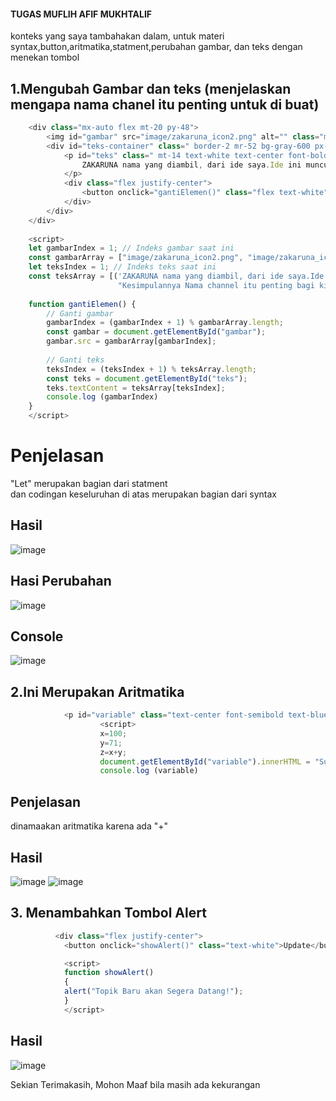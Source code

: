 #### TUGAS MUFLIH AFIF MUKHTALIF
konteks yang saya tambahakan dalam, untuk materi syntax,button,aritmatika,statment,perubahan gambar, dan teks dengan menekan tombol

## 1.Mengubah Gambar dan teks (menjelaskan mengapa nama chanel itu penting untuk di buat)
``` js
    <div class="mx-auto flex mt-20 py-48">
        <img id="gambar" src="image/zakaruna_icon2.png" alt="" class="ml-16 h-72 w-70">
        <div id="teks-container" class=" border-2 mr-52 bg-gray-600 px-1">
            <p id="teks" class=" mt-14 text-white text-center font-bold text-3xl">
                ZAKARUNA nama yang diambil, dari ide saya.Ide ini muncul pada saat memikirkan, bagaimana orang tertarik dengan nama channel kita.
            </p>
            <div class="flex justify-center">
                <button onclick="gantiElemen()" class="flex text-white">>>>>></button>
            </div>
        </div>
    </div>
    
    <script>
    let gambarIndex = 1; // Indeks gambar saat ini
    const gambarArray = ["image/zakaruna_icon2.png", "image/zakaruna_icon1.png"]; // Daftar gambar yang akan diubah
    let teksIndex = 1; // Indeks teks saat ini
    const teksArray = [('ZAKARUNA nama yang diambil, dari ide saya.Ide ini muncul pada saat memikirkan, bagaimana orang tertarik dengan nama channel kita.'), 
                        "Kesimpulannya Nama channel itu penting bagi kita sebagai pemula untuk dikenal pada khalayak. dan plagiat"]; // Daftar teks yang akan diubah
    
    function gantiElemen() {
        // Ganti gambar
        gambarIndex = (gambarIndex + 1) % gambarArray.length;
        const gambar = document.getElementById("gambar");
        gambar.src = gambarArray[gambarIndex];
    
        // Ganti teks
        teksIndex = (teksIndex + 1) % teksArray.length;
        const teks = document.getElementById("teks");
        teks.textContent = teksArray[teksIndex];
        console.log (gambarIndex)
    }
    </script>
```
# Penjelasan
"Let" merupakan bagian dari statment <br>
dan codingan keseluruhan di atas merupakan bagian dari syntax
## Hasil
![image](https://github.com/MUFLIHAFIF004/PWA231/assets/147011338/2546339c-bccf-48e7-8ea7-f9d26fa9732f)
## Hasi Perubahan
![image](https://github.com/MUFLIHAFIF004/PWA231/assets/147011338/b85c0e85-629d-4d81-9287-00e0f985e65f)
## Console
![image](https://github.com/MUFLIHAFIF004/PWA231/assets/147011338/f4326dc4-d628-48fd-b02a-1c69c395f279)

## 2.Ini Merupakan Aritmatika 
``` js
            <p id="variable" class="text-center font-semibold text-blue-300"></p>
                    <script>
                    x=100;
                    y=71;
                    z=x+y;
                    document.getElementById("variable").innerHTML = "Subscriber =" + z;
                    console.log (variable)
```
## Penjelasan
dinamaakan aritmatika karena ada "+"
## Hasil
![image](https://github.com/MUFLIHAFIF004/PWA231/assets/147011338/a6a36ddb-70e2-49a9-b402-63dafb54f5c0)
![image](https://github.com/MUFLIHAFIF004/PWA231/assets/147011338/24d42bce-e891-476c-8364-7e738c934424)


## 3. Menambahkan Tombol Alert
``` js
          <div class="flex justify-center">
            <button onclick="showAlert()" class="text-white">Update</button>

            <script>
            function showAlert() 
            {
            alert("Topik Baru akan Segera Datang!");
            }
            </script>
```
## Hasil
![image](https://github.com/MUFLIHAFIF004/PWA231/assets/147011338/34523509-008f-4b8c-a3c3-3dbed59e8975)

Sekian Terimakasih, Mohon Maaf bila masih ada kekurangan
